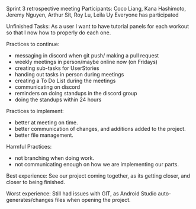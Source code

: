 Sprint 3 retrospective meeting
Participants: Coco Liang, Kana Hashimoto, Jeremy Nguyen, Arthur Sit, Roy Lu, Leila Uy
Everyone has participated

Unfinished Tasks:
As a user I want to have tutorial panels for each workout so that I now how to properly do each one.

Practices to continue:
  - messaging in discord when git push/ making a pull request
  - weekly meetings in person/maybe online now (on Fridays)
  - creating sub-tasks for UserStories
  - handing out tasks in person during meetings
  - creating a To Do List during the meetings
  - communicating on discord
  - reminders on doing standups in the discord group
  - doing the standups within 24 hours

Practices to implement:
- better at meeting on time.
- better communication of changes, and additions added to the project.
- better file management.


Harmful Practices:
  - not branching when doing work.
  - not communicating enough on how we are implementing our parts.

  Best experience:
    See our project coming together, as its getting closer, and closer to being finished. 

Worst experience:
    Still had issues with GIT, as Android Studio auto-generates/changes files when opening the project.
